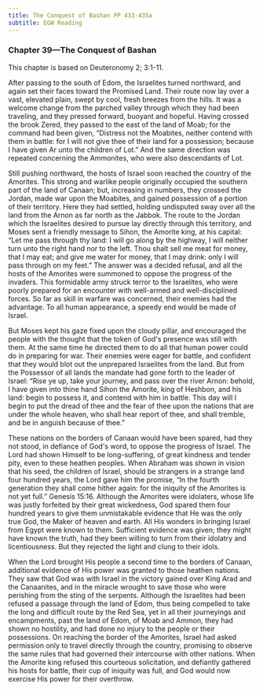 ```yaml
---
title: The Conquest of Bashan PP 433-435a
subtitle: EGW Reading
---
```


### Chapter 39—The Conquest of Bashan

This chapter is based on Deuteronomy 2; 3:1-11.

After passing to the south of Edom, the Israelites turned northward, and again set their faces toward the Promised Land. Their route now lay over a vast, elevated plain, swept by cool, fresh breezes from the hills. It was a welcome change from the parched valley through which they had been traveling, and they pressed forward, buoyant and hopeful. Having crossed the brook Zered, they passed to the east of the land of Moab; for the command had been given, “Distress not the Moabites, neither contend with them in battle: for I will not give thee of their land for a possession; because I have given Ar unto the children of Lot.” And the same direction was repeated concerning the Ammonites, who were also descendants of Lot.

Still pushing northward, the hosts of Israel soon reached the country of the Amorites. This strong and warlike people originally occupied the southern part of the land of Canaan; but, increasing in numbers, they crossed the Jordan, made war upon the Moabites, and gained possession of a portion of their territory. Here they had settled, holding undisputed sway over all the land from the Arnon as far north as the Jabbok. The route to the Jordan which the Israelites desired to pursue lay directly through this territory, and Moses sent a friendly message to Sihon, the Amorite king, at his capital: “Let me pass through thy land: I will go along by the highway, I will neither turn unto the right hand nor to the left. Thou shalt sell me meat for money, that I may eat; and give me water for money, that I may drink: only I will pass through on my feet.” The answer was a decided refusal, and all the hosts of the Amorites were summoned to oppose the progress of the invaders. This formidable army struck terror to the Israelites, who were poorly prepared for an encounter with well-armed and well-disciplined forces. So far as skill in warfare was concerned, their enemies had the advantage. To all human appearance, a speedy end would be made of Israel.

But Moses kept his gaze fixed upon the cloudy pillar, and encouraged the people with the thought that the token of God's presence was still with them. At the same time he directed them to do all that human power could do in preparing for war. Their enemies were eager for battle, and confident that they would blot out the unprepared Israelites from the land. But from the Possessor of all lands the mandate had gone forth to the leader of Israel: “Rise ye up, take your journey, and pass over the river Arnon: behold, I have given into thine hand Sihon the Amorite, king of Heshbon, and his land: begin to possess it, and contend with him in battle. This day will I begin to put the dread of thee and the fear of thee upon the nations that are under the whole heaven, who shall hear report of thee, and shall tremble, and be in anguish because of thee.”

These nations on the borders of Canaan would have been spared, had they not stood, in defiance of God's word, to oppose the progress of Israel. The Lord had shown Himself to be long-suffering, of great kindness and tender pity, even to these heathen peoples. When Abraham was shown in vision that his seed, the children of Israel, should be strangers in a strange land four hundred years, the Lord gave him the promise, “In the fourth generation they shall come hither again: for the iniquity of the Amorites is not yet full.” Genesis 15:16. Although the Amorites were idolaters, whose life was justly forfeited by their great wickedness, God spared them four hundred years to give them unmistakable evidence that He was the only true God, the Maker of heaven and earth. All His wonders in bringing Israel from Egypt were known to them. Sufficient evidence was given; they might have known the truth, had they been willing to turn from their idolatry and licentiousness. But they rejected the light and clung to their idols.

When the Lord brought His people a second time to the borders of Canaan, additional evidence of His power was granted to those heathen nations. They saw that God was with Israel in the victory gained over King Arad and the Canaanites, and in the miracle wrought to save those who were perishing from the sting of the serpents. Although the Israelites had been refused a passage through the land of Edom, thus being compelled to take the long and difficult route by the Red Sea, yet in all their journeyings and encampments, past the land of Edom, of Moab and Ammon, they had shown no hostility, and had done no injury to the people or their possessions. On reaching the border of the Amorites, Israel had asked permission only to travel directly through the country, promising to observe the same rules that had governed their intercourse with other nations. When the Amorite king refused this courteous solicitation, and defiantly gathered his hosts for battle, their cup of iniquity was full, and God would now exercise His power for their overthrow.